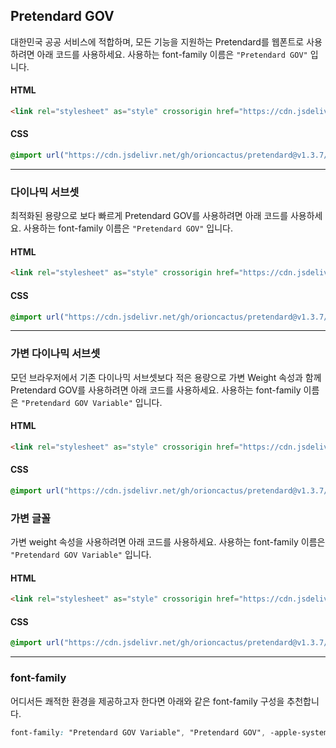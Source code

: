 ## Pretendard GOV

대한민국 공공 서비스에 적합하며, 모든 기능을 지원하는 Pretendard를 웹폰트로 사용하려면 아래 코드를 사용하세요. 사용하는 font-family 이름은 `"Pretendard GOV"` 입니다.

#### HTML

```html
<link rel="stylesheet" as="style" crossorigin href="https://cdn.jsdelivr.net/gh/orioncactus/pretendard@v1.3.7/dist/web/static/pretendard-gov.css" />
```

#### CSS

```css
@import url("https://cdn.jsdelivr.net/gh/orioncactus/pretendard@v1.3.7/dist/web/static/pretendard-gov.css");
```

---

### 다이나믹 서브셋

최적화된 용량으로 보다 빠르게 Pretendard GOV를 사용하려면 아래 코드를 사용하세요. 사용하는 font-family 이름은 `"Pretendard GOV"` 입니다.

#### HTML

```html
<link rel="stylesheet" as="style" crossorigin href="https://cdn.jsdelivr.net/gh/orioncactus/pretendard@v1.3.7/dist/web/static/pretendard-gov-dynamic-subset.css" />
```

#### CSS

```css
@import url("https://cdn.jsdelivr.net/gh/orioncactus/pretendard@v1.3.7/dist/web/static/pretendard-gov-dynamic-subset.css");
```

---

### 가변 다이나믹 서브셋

모던 브라우저에서 기존 다이나믹 서브셋보다 적은 용량으로 가변 Weight 속성과 함께 Pretendard GOV를 사용하려면 아래 코드를 사용하세요. 사용하는 font-family 이름은 `"Pretendard GOV Variable"` 입니다.

#### HTML

```html
<link rel="stylesheet" as="style" crossorigin href="https://cdn.jsdelivr.net/gh/orioncactus/pretendard@v1.3.7/dist/web/variable/pretendardvariable-gov-dynamic-subset.css" />
```

#### CSS

```css
@import url("https://cdn.jsdelivr.net/gh/orioncactus/pretendard@v1.3.7/dist/web/variable/pretendardvariable-gov-dynamic-subset.css");
```

### 가변 글꼴

가변 weight 속성을 사용하려면 아래 코드를 사용하세요. 사용하는 font-family 이름은 `"Pretendard GOV Variable"` 입니다.

#### HTML

```html
<link rel="stylesheet" as="style" crossorigin href="https://cdn.jsdelivr.net/gh/orioncactus/pretendard@v1.3.7/dist/web/variable/pretendardvariable-gov.css" />
```

#### CSS

```css
@import url("https://cdn.jsdelivr.net/gh/orioncactus/pretendard@v1.3.7/dist/web/variable/pretendardvariable-gov.css");
```

---

### font-family

어디서든 쾌적한 환경을 제공하고자 한다면 아래와 같은 font-family 구성을 추천합니다.

```css
font-family: "Pretendard GOV Variable", "Pretendard GOV", -apple-system, BlinkMacSystemFont, system-ui, Roboto, "Helvetica Neue", "Segoe UI", "Apple SD Gothic Neo", "Noto Sans KR", "Malgun Gothic", "Apple Color Emoji", "Segoe UI Emoji", "Segoe UI Symbol", sans-serif;
```
